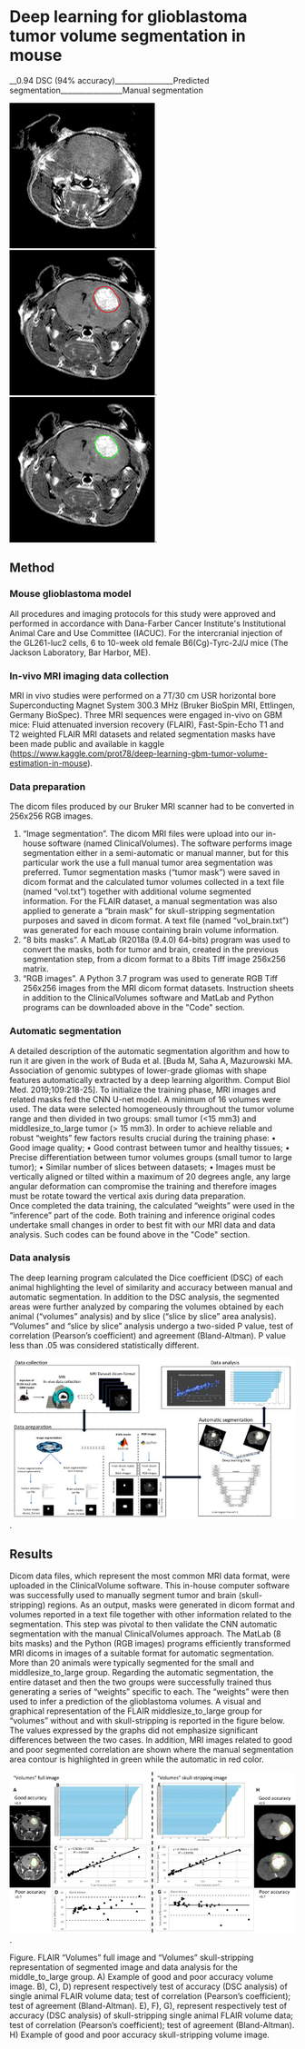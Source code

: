 # Deep learning for glioblastoma tumor volume segmentation in mouse

__0.94 DSC (94% accuracy)________________Predicted segmentation_________________Manual segmentation        

![hello](images/630_FLAIR.gif).   ![hello](images/630_FLAIR_pred.png).     ![hello](images/630_FLAIR_true.png).


## Method
### Mouse glioblastoma model
All procedures and imaging protocols for this study were approved and performed in accordance with Dana-Farber Cancer Institute's Institutional Animal Care and Use Committee (IACUC). For the intercranial injection of the GL261-luc2 cells, 6 to 10-week old female B6(Cg)-Tyrc-2J/J mice (The Jackson Laboratory, Bar Harbor, ME).
### In-vivo MRI imaging data collection  
MRI in vivo studies were performed on a 7T/30 cm USR horizontal bore Superconducting Magnet System 300.3 MHz (Bruker BioSpin MRI, Ettlingen, Germany BioSpec). 
Three MRI sequences were engaged in-vivo on GBM mice: Fluid attenuated inversion recovery (FLAIR), Fast-Spin-Echo T1 and T2 weighted
FLAIR MRI datasets and related segmentation masks have been made public and available in kaggle (https://www.kaggle.com/prot78/deep-learning-gbm-tumor-volume-estimation-in-mouse).
### Data preparation
The dicom files produced by our Bruker MRI scanner had to be converted in 256x256 RGB images. 
1.	“Image segmentation”. The dicom MRI files were upload into our in-house software (named ClinicalVolumes). The software performs image segmentation either in a semi-automatic or manual manner, but for this particular work the use a full manual tumor area segmentation was preferred. Tumor segmentation masks (“tumor mask”) were saved in dicom format and the calculated tumor volumes collected in a text file (named “vol.txt”) together with additional volume segmented information.
For the FLAIR dataset, a manual segmentation was also applied to generate a “brain mask” for skull-stripping segmentation purposes and saved in dicom format. A text file (named “vol_brain.txt”) was generated for each mouse containing brain volume information.   
2.	“8 bits masks”. A MatLab (R2018a (9.4.0) 64-bits) program was used to convert the masks, both for tumor and brain, created in the previous segmentation step, from a dicom format to a 8bits Tiff image 256x256 matrix. 
3.	“RGB images”. A Python 3.7 program was used to generate RGB Tiff 256x256 images from the MRI dicom format datasets.
Instruction sheets in addition to the ClinicalVolumes software and MatLab and Python programs can be downloaded above in the "Code" section.
### Automatic segmentation
A detailed description of the automatic segmentation algorithm and how to run it are given in the work of Buda et al. [Buda M, Saha A, Mazurowski MA. Association of genomic subtypes of lower-grade gliomas with shape features automatically extracted by a deep learning algorithm. Comput Biol Med. 2019;109:218-25]. 
To initialize the training phase, MRI images and related masks fed the CNN U-net model. A minimum of 16 volumes were used. The data were selected homogeneously throughout the tumor volume range and then divided in two groups: small tumor (<15 mm3) and middlesize_to_large tumor (> 15 mm3). In order to achieve reliable and robust “weights” few factors results crucial during the training phase:
•	Good image quality;
•	Good contrast between tumor and healthy tissues;
•	Precise differentiation between tumor volumes groups (small tumor to large tumor);
•	Similar number of slices between datasets;
•	Images must be vertically aligned or tilted within a maximum of 20 degrees angle, any large angular deformation can compromise the training and therefore images must be rotate toward the vertical axis during data preparation.  
Once completed the data training, the calculated “weights” were used in the “inference” part of the code.
Both training and inference original codes undertake small changes in order to best fit with our MRI data and data analysis. Such codes can be found above in the "Code" section.
### Data analysis
The deep learning program calculated the Dice coefficient (DSC) of each animal highlighting the level of similarity and accuracy between manual and automatic segmentation. In addition to the DSC analysis, the segmented areas were further analyzed by comparing the volumes obtained by each animal (“volumes” analysis) and by slice (“slice by slice” area analysis). “Volumes” and “slice by slice” analysis undergo a two-sided P value, test of correlation (Pearson’s coefficient) and agreement (Bland-Altman). P value less than .05 was considered statistically different.

![hello](images/Fig_2.jpg).
 

## Results
Dicom data files, which represent the most common MRI data format, were uploaded in the ClinicalVolume software. This in-house computer software was successfully used to manually segment tumor and brain (skull-stripping) regions. As an output, masks were generated in dicom format and volumes reported in a text file together with other information related to the segmentation. This step was pivotal to then validate the CNN automatic segmentation with the manual ClinicalVolumes approach. The MatLab (8 bits masks) and the Python (RGB images) programs efficiently transformed MRI dicoms in images of a suitable format for automatic segmentation. More than 20 animals were typically segmented for the small and middlesize_to_large group.
Regarding the automatic segmentation, the entire dataset and then the two groups were successfully trained thus generating a series of “weights” specific to each. The “weights” were then used to infer a prediction of the glioblastoma volumes.
A visual and graphical representation of the FLAIR middlesize_to_large group for “volumes” without and with skull-stripping is reported in the figure below. The values expressed by the graphs did not emphasize significant differences between the two cases. In addition, MRI images related to good and poor segmented correlation are shown where the manual segmentation area contour is highlighted in green while the automatic in red color.

![hello](images/Fig_3.jpg).

Figure. FLAIR “Volumes” full image and “Volumes” skull-stripping representation of segmented image and data analysis for the middle_to_large group. A) Example of good and poor accuracy volume image. B), C), D) represent respectively test of accuracy (DSC analysis) of single animal FLAIR volume data; test of correlation (Pearson’s coefficient); test of agreement (Bland-Altman). E), F), G), represent respectively test of accuracy (DSC analysis) of skull-stripping single animal FLAIR volume data; test of correlation (Pearson’s coefficient); test of agreement (Bland-Altman). H) Example of good and poor accuracy skull-stripping volume image.
